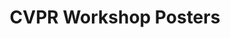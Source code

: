 ---
title: "CVPR Workshop Posters"
publishDate: 2025-05-22
description: "Two posters accepted at CVPR 2025 Workshop on Physics-guided Diffusion Neural Operators and Scientific Equation Discovery. Excited to give a lightning talk!"
category: "Publication"
---